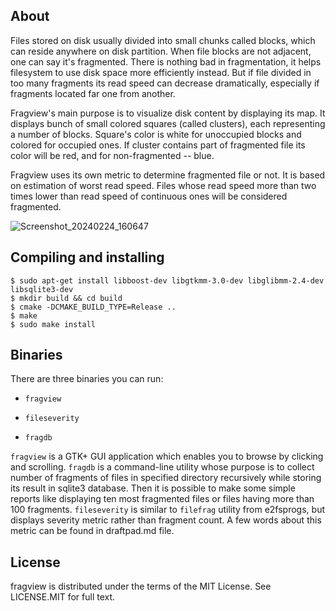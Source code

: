 About
-----
Files stored on disk usually divided into small chunks called blocks, which can
reside anywhere on disk partition. When file blocks are not adjacent, one
can say it's fragmented. There is nothing bad in fragmentation, it helps
filesystem to use disk space more efficiently instead. But if file divided in
too many fragments its read speed can decrease dramatically, especially if
fragments located far one from another.

Fragview's main purpose is to visualize disk content by displaying its map. It
displays bunch of small colored squares (called clusters), each representing
a number of blocks. Square's color is white for unoccupied blocks and colored
for occupied ones. If cluster contains part of fragmented file its color
will be red, and for non-fragmented -- blue.

Fragview uses its own metric to determine fragmented file or not. It is based
on estimation of worst read speed. Files whose read speed more than two times
lower than read speed of continuous ones will be considered fragmented.

![Screenshot_20240224_160647](https://github.com/i-rinat/fragview/assets/3265870/a75bbb88-3edb-405d-b5b6-e00730afcc52)

Compiling and installing
------------------------
```
$ sudo apt-get install libboost-dev libgtkmm-3.0-dev libglibmm-2.4-dev libsqlite3-dev
$ mkdir build && cd build
$ cmake -DCMAKE_BUILD_TYPE=Release ..
$ make
$ sudo make install
```

Binaries
--------

There are three binaries you can run:

* `fragview`

* `fileseverity`
* `fragdb`

`fragview` is a GTK+ GUI application which enables you to browse by clicking
and scrolling. `fragdb` is a command-line utility whose purpose is to collect number of
fragments of files in specified directory recursively while storing its result in sqlite3 database.
Then it is possible to make some simple reports like displaying ten most
fragmented files or files having more than 100 fragments. `fileseverity` is
similar to `filefrag` utility from e2fsprogs, but displays severity metric
rather than fragment count. A few words about this metric can be found
in draftpad.md file.

License
-------

fragview is distributed under the terms of the MIT License. See LICENSE.MIT for full text.
